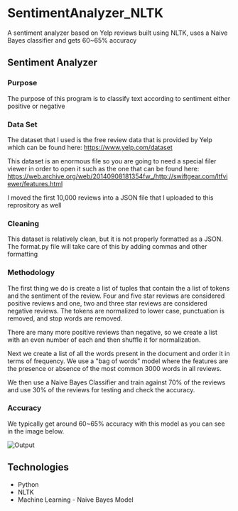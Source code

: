 # SentimentAnalyzer_NLTK
A sentiment analyzer based on Yelp reviews built using NLTK, uses a Naive Bayes classifier and gets 60~65% accuracy

## Sentiment Analyzer

### Purpose

The purpose of this program is to classify text according to sentiment either positive or negative

### Data Set

The dataset that I used is the free review data that is provided by Yelp which can be found here: https://www.yelp.com/dataset

This dataset is an enormous file so you are going to need a special filer viewer in order to open it such as the one that can be found here: https://web.archive.org/web/20140908181354fw_/http://swiftgear.com/ltfviewer/features.html

I moved the first 10,000 reviews into a JSON file that I uploaded to this reprository as well

### Cleaning

This dataset is relatively clean, but it is not properly formatted as a JSON.  The format.py file will take care of this by adding commas and other formatting

### Methodology

The first thing we do is create a list of tuples that contain the a list of tokens and the sentiment of the review.  Four and five star reviews are considered positive reviews and one, two and three star reviews are considered negative reviews.  The tokens are normalized to lower case, punctuation is removed, and stop words are removed.

There are many more positive reviews than negative, so we create a list with an even number of each and then shuffle it for normalization.

Next we create a list of all the words present in the document and order it in terms of frequency.  We use a "bag of words" model where the features are the presence or absence of the most common 3000 words in all reviews.

We then use a Naive Bayes Classifier and train against 70% of the reviews and use 30% of the reviews for testing and check the accuracy.

### Accuracy

We typically get around 60~65% accuracy with this model as you can see in the image below.

![Output](https://github.com/ForTheGold/SentimentAnalyzer_NLTK/blob/main/Resources/Output.png)

## Technologies

* Python
* NLTK
* Machine Learning - Naive Bayes Model
